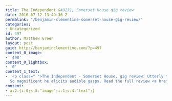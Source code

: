 ```yaml
---
title: The Independent &#8211; Somerset House gig review
date: 2016-07-12 13:49:36 Z
permalink: "/benjamin-clementine-somerset-house-gig-review/"
categories:
- Uncategorized
id: 497
author: Matthew Green
layout: post
guid: http://benjaminclementine.com/?p=497
content_0_image:
- '498'
content_0_lightbox:
- '0'
content_1_text:
- '<p class=" ">The Independent - Somerset House, gig review: Utterly transfixing.
  So magnificent he elicits audible gasps. Read the full review <a href="http://www.independent.co.uk/arts-entertainment/music/reviews/benjamin-clementine-somerset-house-gig-review-utterly-transfixing-a7131321.html">HERE</a>.</p>'
content:
- a:2:{i:0;s:5:"image";i:1;s:4:"text";}
---
```


